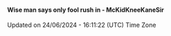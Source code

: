 #### Wise man says only fool rush in - McKidKneeKaneSir
Updated on 24/06/2024 - 16:11:22 (UTC) Time Zone
